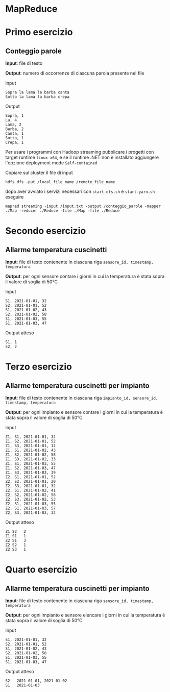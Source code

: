 # MapReduce








# Primo esercizio

## Conteggio parole

**Input**: file di testo

**Output**: numero di occorrenze di ciascuna parola presente nel file



Input

```
Sopra la lama la barba canta
Sotto la lama la barba crepa
```

Output

```
Sopra, 1
La, 4
Lama, 2
Barba, 2
Canta, 1
Sotto, 1
Crepa, 1
```

Per usare i programmi con Hadoop streaming pubblicare i progetti con target runtime `linux-x64`, e se il runtime .NET non è installato aggiungere l'opzione deployment mode `Self-contained`

Copiare sul cluster il file di input

```
hdfs dfs -put /local_file_name /remote_file_name
```

dopo aver avviato i servizi necessari con `start-dfs.sh` e `start-yarn.sh` eseguire

```shell
mapred streaming -input /input.txt -output /conteggio_parole -mapper ./Map -reducer ./Reduce -file ./Map -file ./Reduce
```





# Secondo esercizio

## Allarme temperatura cuscinetti



**Input**: file di testo contenente in ciascuna riga `sensore_id, timestamp, temperatura`

**Output**: per ogni sensore contare i giorni in cui la temperatura è stata sopra il valore di soglia di 50°C



Input

```
S1, 2021-01-01, 32
S2, 2021-01-01, 52
S1, 2021-01-02, 43
S2, 2021-01-02, 58
S1, 2021-01-03, 55
S1, 2021-01-03, 47
```

Output atteso

```
S1, 1
S2, 2
```



# Terzo esercizio

## Allarme temperatura cuscinetti per impianto



**Input**: file di testo contenente in ciascuna riga `impianto_id, sensore_id, timestamp, temperatura`

**Output**: per ogni impianto e sensore contare i giorni in cui la temperatura è stata sopra il valore di soglia di 50°C



Input

```
Z1, S1, 2021-01-01, 32
Z1, S2, 2021-01-01, 52
Z1, S3, 2021-01-01, 12
Z1, S1, 2021-01-02, 43
Z1, S2, 2021-01-02, 58
Z1, S3, 2021-01-02, 33
Z1, S1, 2021-01-03, 55
Z1, S2, 2021-01-03, 47
Z1, S3, 2021-01-03, 39
Z2, S1, 2021-01-01, 52
Z2, S2, 2021-01-01, 20
Z2, S3, 2021-01-01, 32
Z2, S1, 2021-01-02, 41
Z2, S2, 2021-01-02, 58
Z2, S3, 2021-01-02, 53
Z2, S1, 2021-01-03, 55
Z2, S1, 2021-01-03, 57
Z2, S3, 2021-01-03, 32
```

Output atteso

```
Z1 S2   2
Z1 S1   1
Z2 S1   3
Z2 S2   1
Z2 S3   1
```



# Quarto esercizio

## Allarme temperatura cuscinetti per impianto



**Input**: file di testo contenente in ciascuna riga `sensore_id, timestamp, temperatura`

**Output**: per ogni impianto e sensore elencare i giorni in cui la temperatura è stata sopra il valore di soglia di 50°C



Input

```
S1, 2021-01-01, 32
S2, 2021-01-01, 52
S1, 2021-01-02, 43
S2, 2021-01-02, 58
S1, 2021-01-03, 55
S1, 2021-01-03, 47
```

Output atteso

```
S2   2021-01-01, 2021-01-02
S1   2021-01-03
```

